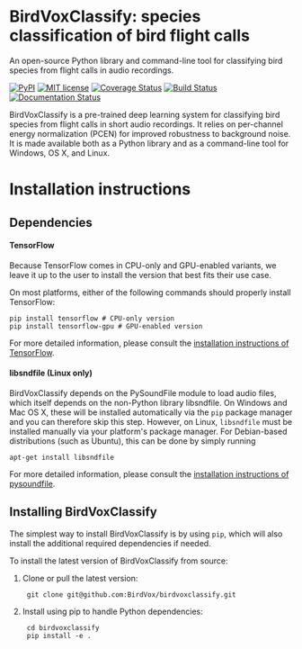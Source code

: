 # BirdVoxClassify: species classification of bird flight calls

An open-source Python library and command-line tool for classifying bird species from flight calls in audio recordings.

[![PyPI](https://img.shields.io/badge/python-3.5%2C%203.6-blue.svg)]()
[![MIT license](https://img.shields.io/badge/License-MIT-blue.svg)](https://choosealicense.com/licenses/mit/)
[![Coverage Status](https://coveralls.io/repos/github/BirdVox/birdvoxclassify/badge.svg)](https://coveralls.io/github/BirdVox/birdvoxclassify)
[![Build Status](https://travis-ci.org/BirdVox/birdvoxclassify.svg?branch=master)](https://travis-ci.org/BirdVox/birdvoxclassify)
[![Documentation Status](https://readthedocs.org/projects/birdvoxclassify/badge/?version=latest)](http://birdvoxclassify.readthedocs.io/en/latest/?badge=latest)

BirdVoxClassify is a pre-trained deep learning system for classifying bird species from flight calls in short audio recordings.
It relies on per-channel energy normalization (PCEN) for improved robustness to background noise.
It is made available both as a Python library and as a command-line tool for Windows, OS X, and Linux.


# Installation instructions

Dependencies
------------
#### TensorFlow
Because TensorFlow comes in CPU-only and GPU-enabled variants, we leave it up to the user to install the version that best fits
their use case.

On most platforms, either of the following commands should properly install TensorFlow:

    pip install tensorflow # CPU-only version
    pip install tensorflow-gpu # GPU-enabled version

For more detailed information, please consult the
[installation instructions of TensorFlow](https://www.tensorflow.org/install/).

#### libsndfile (Linux only)
BirdVoxClassify depends on the PySoundFile module to load audio files, which itself depends on the non-Python library libsndfile.
On Windows and Mac OS X, these will be installed automatically via the ``pip`` package manager and you can therefore skip this step.
However, on Linux, `libsndfile` must be installed manually via your platform's package manager.
For Debian-based distributions (such as Ubuntu), this can be done by simply running

    apt-get install libsndfile

For more detailed information, please consult the
[installation instructions of pysoundfile](https://pysoundfile.readthedocs.io/en/0.9.0/#installation>).


Installing BirdVoxClassify
------------------------
The simplest way to install BirdVoxClassify is by using ``pip``, which will also install the additional required dependencies
if needed.

To install the latest version of BirdVoxClassify from source:

1. Clone or pull the latest version:

        git clone git@github.com:BirdVox/birdvoxclassify.git

2. Install using pip to handle Python dependencies:

        cd birdvoxclassify
        pip install -e .
